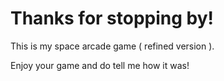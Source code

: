 # Thanks for stopping by! 


This is my space arcade game ( refined version ). <br>

Enjoy your game and do tell me how it was!
